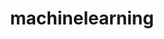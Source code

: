 ---
title: "machinelearning"
permalink: /categories/studying/ml
layout: category
author_profile: true
taxonomy: ml
---